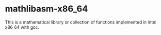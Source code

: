 # mathlibasm-x86_64
This is a mathematical library or collection of functions implemented in Intel x86_64 with gcc.
